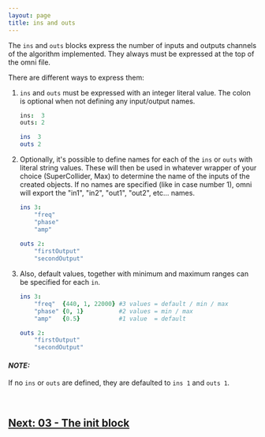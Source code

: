 ```yaml
---
layout: page
title: ins and outs
---
```


The `ins` and `outs` blocks express the number of inputs and outputs channels of the algorithm implemented. They always must be expressed at the top of the omni file.

There are different ways to express them:

1. `ins` and `outs` must be expressed with an integer literal value. The colon is optional when not defining any input/output names.
   ```nim
   ins:  3
   outs: 2
   ```

   ```nim
   ins  3
   outs 2
   ```

2. Optionally, it's possible to define names for each of the `ins` or `outs` with literal string values. These will then be used in whatever wrapper of your choice (SuperCollider, Max) to determine the name of the inputs of the created objects. If no names are specified (like in case number 1), omni will export the "in1", "in2", "out1", "out2", etc... names.

   ```nim
   ins 3:
       "freq"
       "phase"
       "amp"
    
   outs 2:
       "firstOutput"
       "secondOutput"
   ```


3. Also, default values, together with minimum and maximum ranges can be specified for each `in`.

   ```nim
   ins 3:
       "freq"  {440, 1, 22000} #3 values = default / min / max
       "phase" {0, 1}          #2 values = min / max
       "amp"   {0.5}           #1 value  = default
   
   outs 2:
       "firstOutput"
       "secondOutput"
   ```

#### _**NOTE:**_ 
If no `ins` or `outs` are defined, they are defaulted to `ins 1` and `outs 1`.

<br>

## [Next: 03 - The init block](03_init.md)